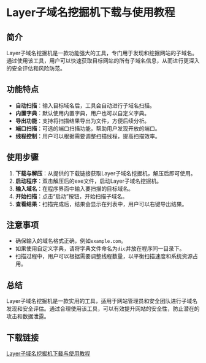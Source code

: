 # Layer子域名挖掘机下载与使用教程

## 简介
Layer子域名挖掘机是一款功能强大的工具，专门用于发现和挖掘网站的子域名。通过使用该工具，用户可以快速获取目标网站的所有子域名信息，从而进行更深入的安全评估和风险防范。

## 功能特点
- **自动扫描**：输入目标域名后，工具会自动进行子域名扫描。
- **内置字典**：默认使用内置字典，用户也可以自定义字典。
- **导出功能**：支持将扫描结果导出为文件，方便后续分析。
- **端口扫描**：可选的端口扫描功能，帮助用户发现开放的端口。
- **线程控制**：用户可以根据需要调整扫描线程，提高扫描效率。

## 使用步骤
1. **下载与解压**：从提供的下载链接获取Layer子域名挖掘机，解压后即可使用。
2. **启动程序**：双击解压后的exe文件，启动Layer子域名挖掘机。
3. **输入域名**：在程序界面中输入要扫描的目标域名。
4. **开始扫描**：点击“启动”按钮，开始扫描子域名。
5. **查看结果**：扫描完成后，结果会显示在列表中，用户可以右键导出结果。

## 注意事项
- 确保输入的域名格式正确，例如`example.com`。
- 如果使用自定义字典，请将字典文件命名为`dic`并放在程序同一目录下。
- 扫描过程中，用户可以根据需要调整线程数量，以平衡扫描速度和系统资源占用。

## 总结
Layer子域名挖掘机是一款实用的工具，适用于网站管理员和安全团队进行子域名发现和安全评估。通过合理使用该工具，可以有效提升网站的安全性，防止潜在的攻击和数据泄露。

## 下载链接

[Layer子域名挖掘机下载与使用教程](https://pan.quark.cn/s/837066f8b153)